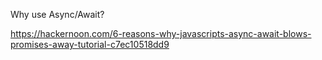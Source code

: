 Why use Async/Await?

https://hackernoon.com/6-reasons-why-javascripts-async-await-blows-promises-away-tutorial-c7ec10518dd9
